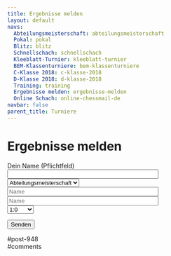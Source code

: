 ```yaml
---
title: Ergebnisse melden 
layout: default
navs:
  Abteilungsmeisterschaft: abteilungsmeisterschaft
  Pokal: pokal
  Blitz: blitz
  Schnellschach: schnellschach
  Kleeblatt-Turnier: kleeblatt-turnier
  BEM-Klassenturniere: bem-klassenturniere
  C-Klasse 2018: c-klasse-2018
  D-Klasse 2018: d-klasse-2018
  Training: training
  Ergebnisse melden: ergebnisse-melden
  Online Schach: online-chessmail-de
navbar: false
parent_title: Turniere
---
```

<div class="post-948 page type-page status-publish hentry" id="post-948">
<h1 class="entry-title">Ergebnisse melden</h1>
<div class="entry-content">
<div class="wpcf7" dir="ltr" id="wpcf7-f4189-p948-o1" lang="de-DE" role="form">
<div class="screen-reader-response"><p aria-atomic="true" aria-live="polite" role="status"></p> <ul></ul></div>
<form action="/wordpress/turniere/ergebnisse-melden/#wpcf7-f4189-p948-o1" class="wpcf7-form init" data-status="init" method="post" novalidate="novalidate">
<div style="display: none;">
<input name="_wpcf7" type="hidden" value="4189"/>
<input name="_wpcf7_version" type="hidden" value="5.4.2"/>
<input name="_wpcf7_locale" type="hidden" value="de_DE"/>
<input name="_wpcf7_unit_tag" type="hidden" value="wpcf7-f4189-p948-o1"/>
<input name="_wpcf7_container_post" type="hidden" value="948"/>
<input name="_wpcf7_posted_data_hash" type="hidden" value=""/>
</div>
<p><label> Dein Name (Pflichtfeld)<br/>
<span class="wpcf7-form-control-wrap your-name"><input aria-invalid="false" aria-required="true" class="wpcf7-form-control wpcf7-text wpcf7-validates-as-required" name="your-name" size="40" type="text" value=""/></span> </label><br/>
<span class="wpcf7-form-control-wrap Turnier"><select aria-invalid="false" aria-required="true" class="wpcf7-form-control wpcf7-select wpcf7-validates-as-required" name="Turnier"><option value="Abteilungsmeisterschaft">Abteilungsmeisterschaft</option><option value="Pokal">Pokal</option></select></span><br/>
<span class="wpcf7-form-control-wrap Spieler1"><input aria-invalid="false" aria-required="true" class="wpcf7-form-control wpcf7-text wpcf7-validates-as-required" name="Spieler1" placeholder="Name" size="40" type="text" value=""/></span><br/>
<span class="wpcf7-form-control-wrap Spieler2"><input aria-invalid="false" aria-required="true" class="wpcf7-form-control wpcf7-text wpcf7-validates-as-required" name="Spieler2" placeholder="Name" size="40" type="text" value=""/></span><br/>
<span class="wpcf7-form-control-wrap Ergebnis"><select aria-invalid="false" aria-required="true" class="wpcf7-form-control wpcf7-select wpcf7-validates-as-required" name="Ergebnis"><option value="1:0">1:0</option><option value="0:1">0:1</option><option value="Remis">Remis</option><option value="+ -">+ -</option><option value="- +">- +</option></select></span></p>
<p><input class="wpcf7-form-control wpcf7-submit" type="submit" value="Senden"/></p>
<div aria-hidden="true" class="wpcf7-response-output"></div></form></div>
</div><!-- .entry-content -->
</div> #post-948 
<div id="comments">
</div> #comments 

